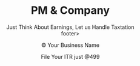 <!DOCTYPE html>
<html lang="en">
<head>
  <meta charset="UTF-8">
  <meta="viewport" content="width=device-width, initial-scale=1.0">
  <link rel="stylesheet" href="css/style.css">
</head>
<body>
  <header>
    <h1>PM & Company</h1>
Just Think About Earnings, Let us Handle Taxtation
  <main>
    <!-- Add your website content here -->
  </main>
 footer>
    <p>&copy; Your Business Name</p>
  File Your ITR just @499
